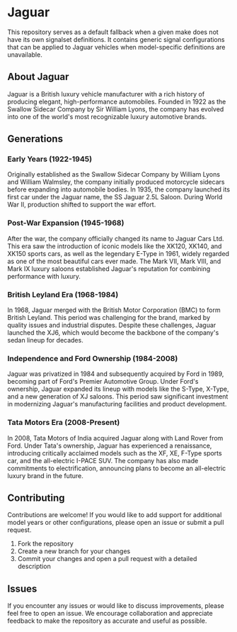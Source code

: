 # Jaguar

This repository serves as a default fallback when a given make does not have its own signalset definitions. It contains generic signal configurations that can be applied to Jaguar vehicles when model-specific definitions are unavailable.

## About Jaguar

Jaguar is a British luxury vehicle manufacturer with a rich history of producing elegant, high-performance automobiles. Founded in 1922 as the Swallow Sidecar Company by Sir William Lyons, the company has evolved into one of the world's most recognizable luxury automotive brands.

## Generations

### Early Years (1922-1945)

Originally established as the Swallow Sidecar Company by William Lyons and William Walmsley, the company initially produced motorcycle sidecars before expanding into automobile bodies. In 1935, the company launched its first car under the Jaguar name, the SS Jaguar 2.5L Saloon. During World War II, production shifted to support the war effort.

### Post-War Expansion (1945-1968)

After the war, the company officially changed its name to Jaguar Cars Ltd. This era saw the introduction of iconic models like the XK120, XK140, and XK150 sports cars, as well as the legendary E-Type in 1961, widely regarded as one of the most beautiful cars ever made. The Mark VII, Mark VIII, and Mark IX luxury saloons established Jaguar's reputation for combining performance with luxury.

### British Leyland Era (1968-1984)

In 1968, Jaguar merged with the British Motor Corporation (BMC) to form British Leyland. This period was challenging for the brand, marked by quality issues and industrial disputes. Despite these challenges, Jaguar launched the XJ6, which would become the backbone of the company's sedan lineup for decades.

### Independence and Ford Ownership (1984-2008)

Jaguar was privatized in 1984 and subsequently acquired by Ford in 1989, becoming part of Ford's Premier Automotive Group. Under Ford's ownership, Jaguar expanded its lineup with models like the S-Type, X-Type, and a new generation of XJ saloons. This period saw significant investment in modernizing Jaguar's manufacturing facilities and product development.

### Tata Motors Era (2008-Present)

In 2008, Tata Motors of India acquired Jaguar along with Land Rover from Ford. Under Tata's ownership, Jaguar has experienced a renaissance, introducing critically acclaimed models such as the XF, XE, F-Type sports car, and the all-electric I-PACE SUV. The company has also made commitments to electrification, announcing plans to become an all-electric luxury brand in the future.

## Contributing

Contributions are welcome! If you would like to add support for additional model years or other configurations, please open an issue or submit a pull request.

1. Fork the repository
2. Create a new branch for your changes
3. Commit your changes and open a pull request with a detailed description

## Issues

If you encounter any issues or would like to discuss improvements, please feel free to open an issue. We encourage collaboration and appreciate feedback to make the repository as accurate and useful as possible.
